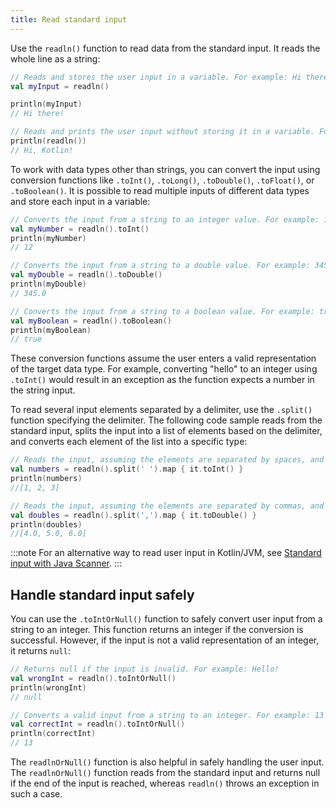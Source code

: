 ```yaml
---
title: Read standard input
---
```



Use the `readln()` function to read data from the standard input. It reads the whole line as a string:

```kotlin
// Reads and stores the user input in a variable. For example: Hi there!
val myInput = readln()

println(myInput)
// Hi there!

// Reads and prints the user input without storing it in a variable. For example: Hi, Kotlin!
println(readln())
// Hi, Kotlin!
```

To work with data types other than strings, you can convert the input using conversion functions like `.toInt()`, `.toLong()`, `.toDouble()`, `.toFloat()`, or `.toBoolean()`.
It is possible to read multiple inputs of different data types and store each input in a variable:

```kotlin
// Converts the input from a string to an integer value. For example: 12
val myNumber = readln().toInt()
println(myNumber)
// 12

// Converts the input from a string to a double value. For example: 345 
val myDouble = readln().toDouble()
println(myDouble)
// 345.0

// Converts the input from a string to a boolean value. For example: true
val myBoolean = readln().toBoolean()
println(myBoolean)
// true
```

These conversion functions assume the user enters a valid representation of the target data type. For example, converting
"hello" to an integer using `.toInt()` would result in an exception as the function expects a number in the string input.

To read several input elements separated by a delimiter, use the `.split()` function specifying the delimiter. The following code sample
reads from the standard input, splits the input into a list of elements based on the delimiter, and converts each element of the list into a specific type:

```kotlin
// Reads the input, assuming the elements are separated by spaces, and converts them into integers. For example: 1 2 3 
val numbers = readln().split(' ').map { it.toInt() }
println(numbers)
//[1, 2, 3] 

// Reads the input, assuming the elements are separated by commas, and converts them into doubles. For example: 4,5,6
val doubles = readln().split(',').map { it.toDouble() }
println(doubles)
//[4.0, 5.0, 6.0]
```
:::note
For an alternative way to read user input in Kotlin/JVM, see [Standard input with Java Scanner](./standard-input.md).
:::

## Handle standard input safely

You can use the `.toIntOrNull()` function to safely convert user input from a string to an integer. This function returns an
integer if the conversion is successful. However, if the input is not a valid representation of an integer, it returns `null`:

```kotlin
// Returns null if the input is invalid. For example: Hello!
val wrongInt = readln().toIntOrNull()
println(wrongInt)
// null

// Converts a valid input from a string to an integer. For example: 13
val correctInt = readln().toIntOrNull()
println(correctInt)
// 13
```

The `readlnOrNull()` function is also helpful in safely handling the user input. The `readlnOrNull()` function reads from the 
standard input and returns null if the end of the input is reached, whereas `readln()` throws an exception in such a case.